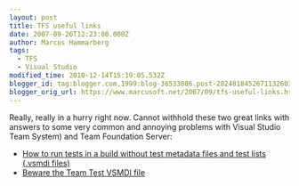 ```yaml
---
layout: post
title: TFS useful links
date: 2007-09-26T12:23:00.000Z
author: Marcus Hammarberg
tags:
  - TFS
  - Visual Studio
modified_time: 2010-12-14T15:19:05.532Z
blogger_id: tag:blogger.com,1999:blog-36533086.post-2824818452671132603
blogger_orig_url: https://www.marcusoft.net/2007/09/tfs-useful-links.html
---
```



Really, really in a hurry right now. Cannot withhold these two great links with answers to some very common and annoying problems with Visual Studio Team System) and Team Foundation Server:

- [How to run tests in a build without test metadata files and test lists (.vsmdi files)](http://blogs.msdn.com/buckh/archive/2006/11/04/how-to-run-tests-without-test-metadata-files-and-test-lists-vsmdi-files.aspx)
- [Beware the Team Test VSMDI file](http://blogs.vertigosoftware.com/teamsystem/archive/2006/06/23/Beware_the_Team_Test_VSMDI_file.aspx)
